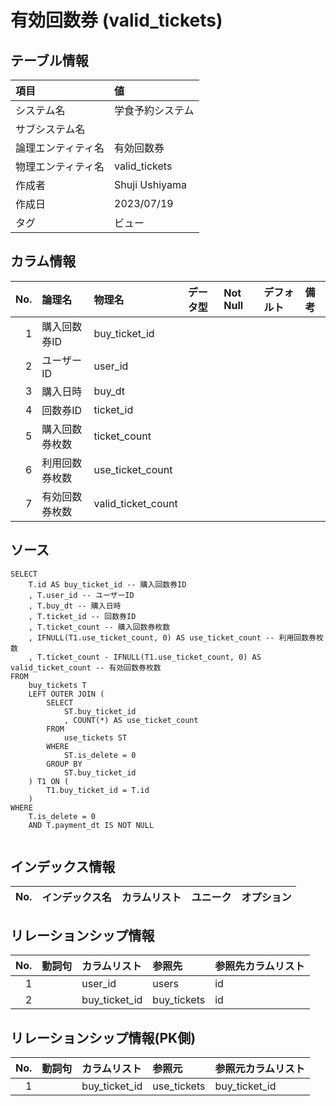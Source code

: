 # 有効回数券 (valid_tickets)

## テーブル情報

| 項目                           | 値                                                                                                   |
|:-------------------------------|:-----------------------------------------------------------------------------------------------------|
| システム名                     | 学食予約システム                                                                                     |
| サブシステム名                 |                                                                                                      |
| 論理エンティティ名             | 有効回数券                                                                                           |
| 物理エンティティ名             | valid_tickets                                                                                        |
| 作成者                         | Shuji Ushiyama                                                                                       |
| 作成日                         | 2023/07/19                                                                                           |
| タグ                           | ビュー                                                                                               |



## カラム情報

| No. | 論理名                         | 物理名                         | データ型                       | Not Null | デフォルト           | 備考                           |
|----:|:-------------------------------|:-------------------------------|:-------------------------------|:---------|:---------------------|:-------------------------------|
|   1 | 購入回数券ID                   | buy_ticket_id                  |                                |          |                      |                                |
|   2 | ユーザーID                     | user_id                        |                                |          |                      |                                |
|   3 | 購入日時                       | buy_dt                         |                                |          |                      |                                |
|   4 | 回数券ID                       | ticket_id                      |                                |          |                      |                                |
|   5 | 購入回数券枚数                 | ticket_count                   |                                |          |                      |                                |
|   6 | 利用回数券枚数                 | use_ticket_count               |                                |          |                      |                                |
|   7 | 有効回数券枚数                 | valid_ticket_count             |                                |          |                      |                                |



## ソース
```
SELECT
    T.id AS buy_ticket_id -- 購入回数券ID
    , T.user_id -- ユーザーID
    , T.buy_dt -- 購入日時
    , T.ticket_id -- 回数券ID
    , T.ticket_count -- 購入回数券枚数
    , IFNULL(T1.use_ticket_count, 0) AS use_ticket_count -- 利用回数券枚数
    , T.ticket_count - IFNULL(T1.use_ticket_count, 0) AS valid_ticket_count -- 有効回数券枚数
FROM
    buy_tickets T
    LEFT OUTER JOIN (
        SELECT
            ST.buy_ticket_id
            , COUNT(*) AS use_ticket_count
        FROM
            use_tickets ST
        WHERE
            ST.is_delete = 0
        GROUP BY
            ST.buy_ticket_id
    ) T1 ON (
        T1.buy_ticket_id = T.id
    )
WHERE
    T.is_delete = 0
    AND T.payment_dt IS NOT NULL


```



## インデックス情報

| No. | インデックス名                 | カラムリスト                             | ユニーク   | オプション                     | 
|----:|:-------------------------------|:-----------------------------------------|:-----------|:-------------------------------|



## リレーションシップ情報

| No. | 動詞句                         | カラムリスト                             | 参照先                         | 参照先カラムリスト                       |
|----:|:-------------------------------|:-----------------------------------------|:-------------------------------|:-----------------------------------------|
|   1 |                                | user_id                                  | users                          | id                                       |
|   2 |                                | buy_ticket_id                            | buy_tickets                    | id                                       |



## リレーションシップ情報(PK側)

| No. | 動詞句                         | カラムリスト                             | 参照元                         | 参照元カラムリスト                       |
|----:|:-------------------------------|:-----------------------------------------|:-------------------------------|:-----------------------------------------|
|   1 |                                | buy_ticket_id                            | use_tickets                    | buy_ticket_id                            |


